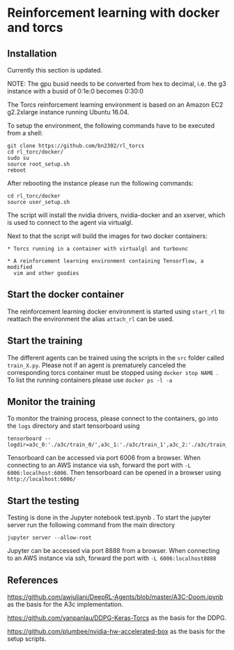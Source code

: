 # Reinforcement learning with docker and torcs

## Installation
Currently this section is updated.

NOTE: The gpu busid needs to be converted from hex to decimal, i.e. the g3 instance with a busid of 0:1e:0 becomes 0:30:0

The Torcs reinforcement learning environment is based on an Amazon EC2 g2.2xlarge instance running Ubuntu 16.04. 


To setup the environment, the following commands have to be executed from a shell:

	git clone https://github.com/bn2302/rl_torcs
	cd rl_torc/docker/
	sudo su
	source root_setup.sh
	reboot

After rebooting the instance please run the following commands:

	cd rl_torc/docker
	source user_setup.sh

The script will install the nvidia drivers, nvidia-docker and an xserver, which
is used to connect to the agent via virtualgl.

Next to that the script will build the images for two docker containers:

    * Torcs running in a container with virtualgl and turbovnc
    
    * A reinforcement learning environment containing Tensorflow, a modified
      vim and other goodies

## Start the docker container
The reinforcement learning docker environment is started using `start_rl` to reattach the environment the alias `attach_rl` can be used.

## Start the training

The different agents can be trained using the scripts in the `src` folder called `train_X.py`.
Please not if an agent is prematurely canceled the corresponding torcs
container must be stopped using `docker stop NAME `. To list the running
containers please use  `docker ps -l -a`

## Monitor the training
To monitor the training process, please connect to the containers, go into the
`logs` directory and start tensorboard using 

	tensorboard --logdir=a3c_0:'./a3c/train_0/',a3c_1:'./a3c/train_1',a3c_2:'./a3c/train_2',a3c_3:'./a3c/train_3',a3c_4:'./a3c/train_4/',a3c_5:'./a3c/train_5',a3c_6:'./a3c/train_6',a3c_7:'./a3c/train_7',ddpg_1:'./ddpg_1',dddpg_ref:'./ddpg_ref',ddpg_2:'./ddpg_2/'

Tensorboard can be accessed via port 6006 from a browser. When connecting to an
AWS instance via ssh, forward the port with `-L 6006:localhost:6006`. Then tensorboard can be opened in a browser using `http://localhost:6006/`

## Start the testing
Testing is done in the Jupyter notebook test.ipynb .
To start the jupyter server run the following command from the main directory

	jupyter server --allow-root

Jupyter can be accessed via port 8888 from a browser. When connecting to an
AWS instance via ssh, forward the port with `-L 6006:localhost8888` 

## References

https://github.com/awjuliani/DeepRL-Agents/blob/master/A3C-Doom.ipynb as the basis for the A3c implementation.

https://github.com/yanpanlau/DDPG-Keras-Torcs as the basis for the DDPG.

https://github.com/plumbee/nvidia-hw-accelerated-box as the basis for the setup scripts.
